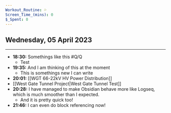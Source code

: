 ```yaml
---
Workout_Routine: 💦
Screen_Time_(mins): 0
$_Spent: 0
---
```

## Wednesday, 05 April 2023
---
- **18:30:**  Somethings like this #Q/Q
	- Test
- **19:35:** And I am thinking of this at the moment
	- This is somethings new I can write
- **20:01:** [[WGT 66-22kV HV Power Distribution]]
- [[West Gate Tunnel Project|West Gate Tunnel Test]] 
- **20:28:** I have managed to make Obsidian behave more like Logseq, which is much smoother than I expected.
	- And it is pretty quick too!
- **21:46:** I can even do block referencing now!